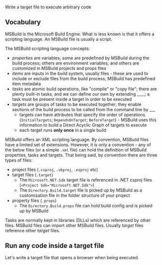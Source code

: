 Write a target file to execute arbitrary code

## Vocabulary

MSBuild is the Microsoft Build Engine. What is less known is that it offers a scripting language. An MSBuild file is usually a script.

The MSBuild scripting language concepts:
- *properties* are variables; some are predefined by MSBuild during the build process; others are environment variables; and others are customized in MSBuild projects and props files
- *items* are inputs in the build system, usually files - these are used to include or exclude files from the build process; MSBuild has predefined item metadata
- *tasks* are atomic build operations, like "compile" or "copy file"; there are plenty built-in tasks, and we can define our own by extending ____; a task must be present inside a target in order to be executed
- *targets* are groups of tasks to be executed together; they enable sections of the build process to be called from the command line by ___
  - targets can have attributes that specify the order of operations (`InitialTargets`; `DependsOnTarget`; `BeforeTarget`) - MSBuild uses this information to build a Direct Acyclic Graph of targets to execute
  - each target runs **only once** in a single build

MSBuild offers an XML scripting language. By convention, MSBuild files have a limited set of extensions. However, it is only a convention - any of the below files (or a simple `.xml` file) can hold the definition of MSBuild properties, tasks and targets. That being said, by convention there are three types of files:
- project files (`.csproj`, `.vbproj`, `.esproj` etc)
- target files (`.target`)
  - The `Microsoft.NET.Sdk` target file is referenced in .NET csproj files (`<Project Sdk="Microsoft.NET.Sdk">`)
  - The `Directory.Build.target` file is picked up by MSBuild as a customization file in the folder structure of your project
- property files (`.props`)
  - The `Directory.Build.props` file can hold build config and is picked up by MSBuild

Tasks are normally kept in libraries (DLLs) which are referenced by other files.
MSBuild files can import other MSBuild files. Usually *target* files reference other *target* files.

## Run any code inside a target file 

Let's write a target file that opens a browser when being executed.


